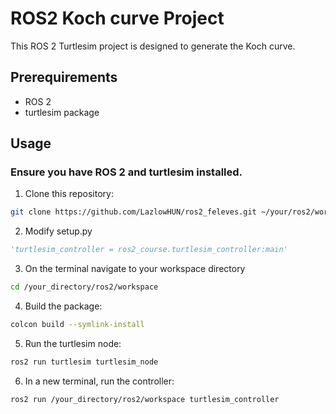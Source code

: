 # ROS2 Koch curve Project

This ROS 2 Turtlesim project is designed to generate the Koch curve.

## Prerequirements
- ROS 2
- turtlesim package

## Usage
### Ensure you have ROS 2 and turtlesim installed.
1. Clone this repository:
```bash 
git clone https://github.com/LazlowHUN/ros2_feleves.git ~/your/ros2/workspace
```
2. Modify setup.py
```py
'turtlesim_controller = ros2_course.turtlesim_controller:main'
```
3. On the terminal navigate to your workspace directory
```bash
cd /your_directory/ros2/workspace
```
4. Build the package:
```bash
colcon build --symlink-install
```
5. Run the turtlesim node:
```bash
ros2 run turtlesim turtlesim_node
```
6. In a new terminal, run the controller:
```bash
ros2 run /your_directory/ros2/workspace turtlesim_controller
```
